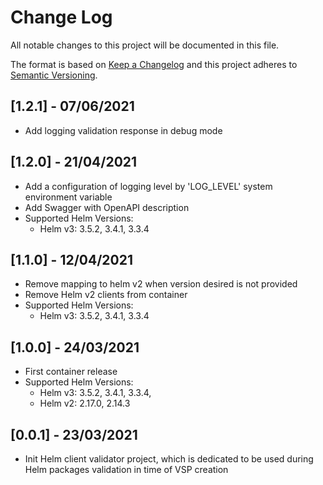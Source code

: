 # Change Log
All notable changes to this project will be documented in this file.

The format is based on [Keep a Changelog](http://keepachangelog.com/)
and this project adheres to [Semantic Versioning](http://semver.org/).

## [1.2.1] - 07/06/2021

- Add logging validation response in debug mode

## [1.2.0] - 21/04/2021

- Add a configuration of logging level by 'LOG_LEVEL' system environment variable 
- Add Swagger with OpenAPI description
- Supported Helm Versions: 
    - Helm v3: 3.5.2, 3.4.1, 3.3.4

## [1.1.0] - 12/04/2021

- Remove mapping to helm v2 when version desired is not provided
- Remove Helm v2 clients from container
- Supported Helm Versions: 
    - Helm v3: 3.5.2, 3.4.1, 3.3.4

## [1.0.0] - 24/03/2021

- First container release
- Supported Helm Versions: 
    - Helm v3: 3.5.2, 3.4.1, 3.3.4,
    - Helm v2: 2.17.0, 2.14.3

## [0.0.1] - 23/03/2021

- Init Helm client validator project, which is dedicated to be used during Helm packages validation in time of VSP creation



